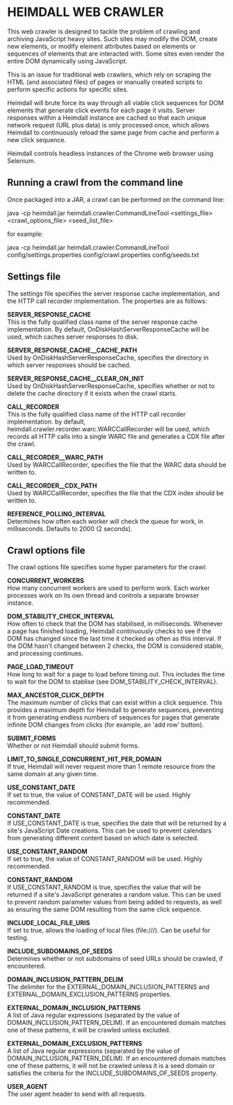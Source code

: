 HEIMDALL WEB CRAWLER
====================

This web crawler is designed to tackle the problem of crawling and archiving JavaScript heavy sites. Such sites may modify the DOM, create new elements, or modify element attributes based on elements or sequences of elements that are interacted with. Some sites even render the entire DOM dynamically using JavaScript.

This is an issue for traditional web crawlers, which rely on scraping the HTML (and associated files) of pages or manually created scripts to perform specific actions for specific sites.

Heimdall will brute force its way through all viable click sequences for DOM elements that generate click events for each page it visits. Server responses within a Heimdall instance are cached so that each unique network request (URL plus data) is only processed once, which allows Heimdall to continuously reload the same page from cache and perform a new click sequence.

Heimdall controls headless instances of the Chrome web browser using Selenium. 

Running a crawl from the command line
-------------------------------------

Once packaged into a JAR, a crawl can be performed on the command line:

java -cp heimdall.jar heimdall.crawler.CommandLineTool <settings_file> <crawl_options_file> <seed_list_file>

for example:

java -cp heimdall.jar heimdall.crawler.CommandLineTool config/settings.properties config/crawl.properties config/seeds.txt


Settings file
-------------------------------------

The settings file specifies the server response cache implementation, and the HTTP call recorder implementation. The properties are as follows:

**SERVER_RESPONSE_CACHE**   
This is the fully qualified class name of the server response cache implementation. By default, OnDiskHashServerResponseCache will be used, which caches server responses to disk.

**SERVER_RESPONSE_CACHE__CACHE_PATH**  
Used by OnDiskHashServerResponseCache, specifies the directory in which server responses should be cached.

**SERVER_RESPONSE_CACHE__CLEAR_ON_INIT**  
Used by OnDiskHashServerResponseCache, specifies whether or not to delete the cache directory if it exists when the crawl starts.

**CALL_RECORDER**  
This is the fully qualified class name of the HTTP call recorder implementation. by default, heimdall.crawler.recorder.warc.WARCCallRecorder will be used, which records all HTTP calls into a single WARC file and generates a CDX file after the crawl.

**CALL_RECORDER__WARC_PATH**  
Used by WARCCallRecorder, specifies the file that the WARC data should be written to.

**CALL_RECORDER__CDX_PATH**  
Used by WARCCallRecorder, specifies the file that the CDX index should be written to.

**REFERENCE_POLLING_INTERVAL**  
Determines how often each worker will check the queue for work, in milliseconds. Defaults to 2000 (2 seconds).


Crawl options file
-------------------------------------

The crawl options file specifies some hyper parameters for the crawl:

**CONCURRENT_WORKERS**  
How many concurrent workers are used to perform work. Each worker processes work on its own thread and controls a separate browser instance.

**DOM_STABILITY_CHECK_INTERVAL**  
How often to check that the DOM has stabilised, in milliseconds. Whenever a page has finished loading, Heimdall continuously checks to see if the DOM has changed since the last time it checked as often as this interval. If the DOM hasn't changed between 2 checks, the DOM is considered stable, and processing continues.

**PAGE_LOAD_TIMEOUT**  
How long to wait for a page to load before timing out. This includes the time to wait for the DOM to stablise (see DOM_STABILITY_CHECK_INTERVAL).

**MAX_ANCESTOR_CLICK_DEPTH**  
The maximum number of clicks that can exist within a click sequence. This provides a maximum depth for Heimdall to generate sequences, preventing it from generating endless numbers of sequences for pages that generate infinite DOM changes from clicks (for example, an 'add row' button).

**SUBMIT_FORMS**  
Whether or not Heimdall should submit forms.

**LIMIT_TO_SINGLE_CONCURRENT_HIT_PER_DOMAIN**  
If true, Heimdall will never request more than 1 remote resource from the same domain at any given time.

**USE_CONSTANT_DATE**  
If set to true, the value of CONSTANT_DATE will be used. Highly recommended.

**CONSTANT_DATE**  
If USE_CONSTANT_DATE is true, specifies the date that will be returned by a site's JavaScript Date creations. This can be used to prevent calendars from generating different content based on which date is selected.

**USE_CONSTANT_RANDOM**  
If set to true, the value of CONSTANT_RANDOM will be used. Highly recommended.

**CONSTANT_RANDOM**  
If USE_CONSTANT_RANDOM is true, specifies the value that will be returned if a site's JavaScript generates a random value. This can be used to prevent random parameter values from being added to requests, as well as ensuring the same DOM resulting from the same click sequence.

**INCLUDE_LOCAL_FILE_URIS**  
If set to true, allows the loading of local files (file:///). Can be useful for testing.

**INCLUDE_SUBDOMAINS_OF_SEEDS**  
Determines whether or not subdomains of seed URLs should be crawled, if encountered.

**DOMAIN_INCLUSION_PATTERN_DELIM**  
The delimiter for the EXTERNAL_DOMAIN_INCLUSION_PATTERNS and EXTERNAL_DOMAIN_EXCLUSION_PATTERNS properties.

**EXTERNAL_DOMAIN_INCLUSION_PATTERNS**  
A list of Java regular expressions (separated by the value of DOMAIN_INCLUSION_PATTERN_DELIM). If an encountered domain matches one of these patterns, it will be crawled unless excluded.

**EXTERNAL_DOMAIN_EXCLUSION_PATTERNS**  
A list of Java regular expressions (separated by the value of DOMAIN_INCLUSION_PATTERN_DELIM). If an encountered domain matches one of these patterns, it will not be crawled unless it is a seed domain or satisfies the criteria for the INCLUDE_SUBDOMAINS_OF_SEEDS property.

**USER_AGENT**  
The user agent header to send with all requests.
